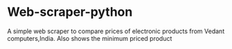 # Web-scraper-python
A simple web scraper to compare prices of electronic products from Vedant computers,India. Also shows the minimum priced product
